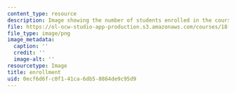 ```yaml
---
content_type: resource
description: Image showing the number of students enrolled in the course.
file: https://ol-ocw-studio-app-production.s3.amazonaws.com/courses/18-304-undergraduate-seminar-in-discrete-mathematics-spring-2015/0ecf6d6fc0f141ca6db58864de9c95d9_45.png
file_type: image/png
image_metadata:
  caption: ''
  credit: ''
  image-alt: ''
resourcetype: Image
title: enrollment
uid: 0ecf6d6f-c0f1-41ca-6db5-8864de9c95d9
---
```

